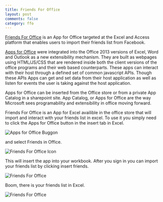 ```yaml
---
title: Friends For Office
layout: post
comments: false
category: ffo
---
```

[Friends For Office](http://office.microsoft.com/en-us/store/friends-for-office-WA104092366.aspx) is an App for Office targeted at the Excel and Access platform that enables users to import their friends list from Facebook. 
<!-- more -->

[Apps for Office](http://msdn.microsoft.com/en-US/office/dn448457) were integrated into the Office 2013 versions of Excel, Word and Outlook as a new extensibility mechanism. They are built as webpages using HTML/JS/CSS that are rendered inside both the client versions of the office programs and their web based counterparts. These apps can interact with their host through a defined set of common javascript APIs. Though these APIs Apps can get and set data from their host application as well as listen for events the user is taking against the host application. 

Apps for Office can be inserted from the Office store or from a private App Catalog in a sharepoint site. App Catalog, or Apps for Office are the way Microsoft sees programability and extensibility in office moving forward. 

Friends For Office is an App for Excel availible in the office store that will import and interact with your friends list in excel. To use it you simply need to click the Apps for Office button in the insert tab in Excel.  

![Apps for Office Buggon]({{site.url}}/images/AppsForOfficeButton.PNG)  

and select Friends in Office.  

![Friends For Office Icon]({{site.url}}/images/FriendsInOfficeIcon.PNG)

This will insert the app into your workbook. After you sign in you can import your friends list by clicking insert friends.

![Friends For Office]({{site.url}}/images/friendsinoffice.png)  

Boom, there is your friends list in Excel. 

![Friends For Office]({{site.url}}/images/friendsinofficelist.png)



